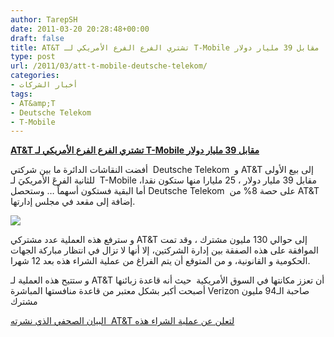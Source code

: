 ```yaml
---
author: TarepSH
date: 2011-03-20 20:28:48+00:00
draft: false
title: AT&T تشتري الفرع الفرع الأمريكي لـ T-Mobile مقابل 39 مليار دولار
type: post
url: /2011/03/att-t-mobile-deutsche-telekom/
categories:
- أخبار الشركات
tags:
- AT&amp;T
- Deutsche Telekom
- T-Mobile
---
```


**[ AT&T تشتري الفرع الفرع الأمريكي لـ T-Mobile مقابل 39 مليار دولار](https://www.it-scoop.com/2011/03/att-t-mobile-deutsche-telekom/)**


أفضت النقاشات الدائرة ما بين شركتي  Deutsche Telekom  و AT&T إلى بيع الأولى للثانية الفرعَ الأمريكيَ لـ  T-Mobile مقابل 39 مليار دولار ، 25 مليارا منها ستكون نقدا، أما البقية فستكون أسهماً … وستحصل Deutsche Telekom  على حصة 8% من AT&T إضافة إلى مقعد في مجلس إدارتها.


[![](http://www.blogcdn.com/www.engadget.com/media/2011/03/11x0320n81aatt.jpg)
](https://www.it-scoop.com/2011/03/att-t-mobile-deutsche-telekom/)


و سترفع هذه العملية عدد مشتركي AT&T إلى حوالي 130 مليون مشترك ، وقد تمت الموافقة على هذه الصفقة بين إدارة الشركتين، إلا أنها لا تزال في انتظار مباركة الجهات الحكومية و القانونية، و من المتوقع أن يتم الفراغ من عملية الشراء هذه بعد 12 شهرا.

و ستتيح هذه العملية لـ AT&T أن تعزز مكانتها في السوق الأمريكية  حيث أنه قاعدة زبائنها أصبحت أكبر بشكل معتبر من قاعدة منافستها المباشرة Verizon صاحبة الـ94 مليون مشترك

[البيان الصحفي الذي نشرته  AT&T لتعلن عن عملية الشراء هذه](http://www.att.com/gen/press-room?pid=19358&cdvn=news&newsarticleid=31703&mapcode=corporate|financial&utm_source=feedburner&utm_medium=feed&utm_campaign=Feed%3A+AttAllCategoriesRssFeeds+(AT%26T+All+Categories+RSS+Feeds))
